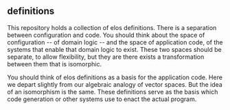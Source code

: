 definitions
-----------

This repository holds a collection of elos definitions. There is a separation between configuration and code. You should think about the space of configuration -- of domain logic -- and the space of application code, of the systems that enable that domain logic to exist. These two spaces should be separate, to allow flexibility, but they are there exists a transformation between them that is isomorphic.

You should think of elos definitions as a basis for the application code. Here we depart slightly from our algebraic analogy of vector spaces. But the idea of an isomorphism is the same. These definitions serve as the basis which code generation or other systems use to enact the actual program.
